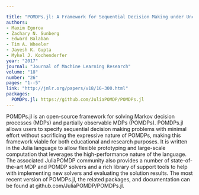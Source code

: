 ```yaml
---

title: "POMDPs.jl: A Framework for Sequential Decision Making under Uncertainty"
authors:
- Maxim Egorov
- Zachary N. Sunberg
- Edward Balaban
- Tim A. Wheeler
- Jayesh K. Gupta
- Mykel J. Kochenderfer
year: "2017"
journal: "Journal of Machine Learning Research"
volume: "18"
number: "26"
pages: "1--5"
link: "http://jmlr.org/papers/v18/16-300.html"
packages:
  POMDPs.jl: https://github.com/JuliaPOMDP/POMDPs.jl
---
```

POMDPs.jl is an open-source framework for solving Markov decision processes (MDPs) and partially
observable MDPs (POMDPs). POMDPs.jl allows users to specify sequential decision making problems with minimal
effort without sacrificing the expressive nature of POMDPs, making this framework viable for both
educational and research purposes. It is written in the Julia language to allow flexible prototyping and
large-scale computation that leverages the high-performance nature of the language. The associated
JuliaPOMDP community also provides a number of state-of-the-art MDP and POMDP solvers and a rich library of
support tools to help with implementing new solvers and evaluating the solution results. The most recent version of
POMDPs.jl, the related packages, and documentation can be found at github.com/JuliaPOMDP/POMDPs.jl.